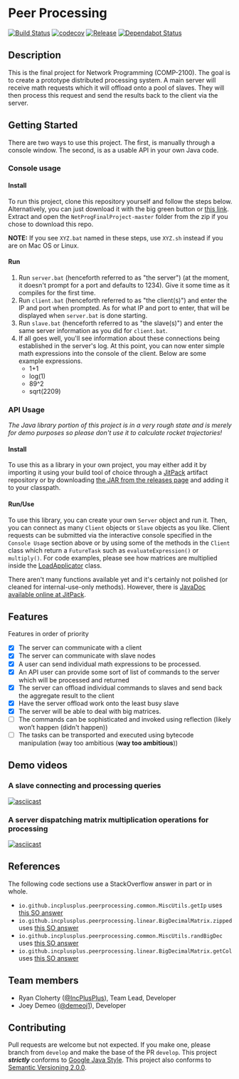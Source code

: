# Peer Processing
[![Build Status](https://travis-ci.com/IncPlusPlus/NetProgFinalProject.svg?branch=master)](https://travis-ci.com/IncPlusPlus/NetProgFinalProject)
[![codecov](https://codecov.io/gh/IncPlusPlus/NetProgFinalProject/branch/master/graph/badge.svg)](https://codecov.io/gh/IncPlusPlus/NetProgFinalProject)
[![Release](https://jitpack.io/v/IncPlusPlus/NetProgFinalProject.svg)](https://jitpack.io/#IncPlusPlus/NetProgFinalProject)
[![Dependabot Status](https://api.dependabot.com/badges/status?host=github&repo=IncPlusPlus/NetProgFinalProject)](https://dependabot.com)

## Description

This is the final project for Network Programming (COMP-2100). The goal is to create a prototype distributed processing system. A main server will receive math requests which it will offload onto a pool of slaves. They will then process this request and send the results back to the client via the server.

## Getting Started

There are two ways to use this project. The first, is manually through a console window. The second, is as a usable API in your own Java code.

### Console usage

#### Install
To run this project, clone this repository yourself and follow the steps below. Alternatively, you can just download it with the big green button or [this link](https://github.com/IncPlusPlus/NetProgFinalProject/archive/master.zip). Extract and open the `NetProgFinalProject-master` folder from the zip if you chose to download this repo.

**NOTE:** If you see `XYZ.bat` named in these steps, use `XYZ.sh` instead if you are on Mac OS or Linux.

#### Run
1. Run `server.bat` (henceforth referred to as "the server") (at the moment, it doesn't prompt for a port and defaults to 1234). Give it some time as it compiles for the first time.
1. Run `client.bat` (henceforth referred to as "the client(s)") and enter the IP and port when prompted. As for what IP and port to enter, that will be displayed when `server.bat` is done starting.
1. Run `slave.bat` (henceforth referred to as "the slave(s)") and enter the same server information as you did for `client.bat`.
1. If all goes well, you'll see information about these connections being established in the server's log. At this point, you can now enter simple math expressions into the console of the client. Below are some example expressions.
    - 1+1
    - log(1)
    - 89^2
    - sqrt(2209)

### API Usage

_The Java library portion of this project is in a very rough state and is merely for demo purposes so please don't use it to calculate rocket trajectories!_

#### Install
To use this as a library in your own project, you may either add it by importing it using your build tool of choice through a [JitPack](https://jitpack.io/#IncPlusPlus/NetProgFinalProject) artifact repository or by downloading [the JAR from the releases page](https://github.com/IncPlusPlus/NetProgFinalProject/releases/latest) and adding it to your classpath.

#### Run/Use
To use this library, you can create your own `Server` object and run it. Then, you can connect as many `Client` objects or `Slave` objects as you like. Client requests can be submitted via the interactive console specified in the `Console Usage` section above or by using some of the methods in the `Client` class which return a `FutureTask` such as `evaluateExpression()` or `multiply()`. For code examples, please see how matrices are multiplied inside the [LoadApplicator](src/test/java/io/github/incplusplus/peerprocessing/LoadApplicator.java) class.

There aren't many functions available yet and it's certainly not polished (or cleaned for internal-use-only methods). However, there is [JavaDoc available online at JitPack](https://jitpack.io/com/github/IncPlusPlus/NetProgFinalProject/latest/javadoc/).

## Features 

Features in order of priority
- [x] The server can communicate with a client
- [x] The server can communicate with slave nodes
- [x] A user can send individual math expressions to be processed.
- [x] An API user can provide some sort of list of commands to the server which will be processed and returned
- [x] The server can offload individual commands to slaves and send back the aggregate result to the client
- [x] Have the server offload work onto the least busy slave
- [x] The server will be able to deal with big matrices.
- [ ] The commands can be sophisticated and invoked using reflection (likely won’t happen (didn't happen))
- [ ] The tasks can be transported and executed using bytecode manipulation (way too ambitious (**way too ambitious**))

## Demo videos
### A slave connecting and processing queries
[![asciicast](https://asciinema.org/a/u0y7MJ7DulWcK0ORqfGPdt4MU.svg)](https://asciinema.org/a/u0y7MJ7DulWcK0ORqfGPdt4MU)
### A server dispatching matrix multiplication operations for processing
[![asciicast](https://asciinema.org/a/I9zyvueUdcwgCWd3dZv4V3sAS.svg)](https://asciinema.org/a/I9zyvueUdcwgCWd3dZv4V3sAS)

## References

The following code sections use a StackOverflow answer in part or in whole.
- `io.github.incplusplus.peerprocessing.common.MiscUtils.getIp` uses [this SO answer](https://stackoverflow.com/a/38342964)
- `io.github.incplusplus.peerprocessing.linear.BigDecimalMatrix.zipped` uses [this SO answer](https://stackoverflow.com/a/42787326/1687436)
- `io.github.incplusplus.peerprocessing.common.MiscUtils.randBigDec` uses [this SO answer](https://stackoverflow.com/a/21863676/1687436)
- `io.github.incplusplus.peerprocessing.linear.BigDecimalMatrix.getCol` uses [this SO answer](https://stackoverflow.com/a/30426991/1687436)

## Team members

* Ryan Cloherty ([@IncPlusPlus](https://github.com/IncPlusPlus)), Team Lead, Developer
* Joey Demeo ([@demeoj1](https://github.com/demeoj1)), Developer

## Contributing

Pull requests are welcome but not expected. If you make one, please branch from `develop` and make the base of the PR `develop`.
This project **_strictly_** conforms to [Google Java Style](https://google.github.io/styleguide/javaguide.html).
This project also conforms to [Semantic Versioning 2.0.0](https://semver.org/spec/v2.0.0.html).
